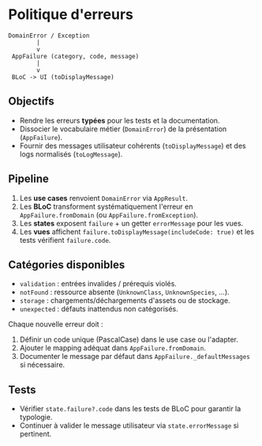 <!--
Fichier : docs/refactor/error_policy.md
Rôle : Documenter la politique d'erreurs MVVM (DomainError -> AppFailure -> UI).
Dépendances : AppFailure, DomainError, BLoC de présentation.
Exemple d'usage : Référencer ce document avant d'ajouter une nouvelle erreur.
-->

# Politique d'erreurs

```
DomainError / Exception
        |
        v
 AppFailure (category, code, message)
        |
        v
 BLoC -> UI (toDisplayMessage)
```

## Objectifs
- Rendre les erreurs **typées** pour les tests et la documentation.
- Dissocier le vocabulaire métier (`DomainError`) de la présentation (`AppFailure`).
- Fournir des messages utilisateur cohérents (`toDisplayMessage`) et des logs normalisés (`toLogMessage`).

## Pipeline
1. Les **use cases** renvoient `DomainError` via `AppResult`.
2. Les **BLoC** transforment systématiquement l'erreur en `AppFailure.fromDomain` (ou `AppFailure.fromException`).
3. Les **states** exposent `failure` + un getter `errorMessage` pour les vues.
4. Les **vues** affichent `failure.toDisplayMessage(includeCode: true)` et les tests vérifient `failure.code`.

## Catégories disponibles
- `validation` : entrées invalides / prérequis violés.
- `notFound` : ressource absente (`UnknownClass`, `UnknownSpecies`, ...).
- `storage` : chargements/déchargements d'assets ou de stockage.
- `unexpected` : défauts inattendus non catégorisés.

Chaque nouvelle erreur doit :
1. Définir un code unique (PascalCase) dans le use case ou l'adapter.
2. Ajouter le mapping adéquat dans `AppFailure.fromDomain`.
3. Documenter le message par défaut dans `AppFailure._defaultMessages` si nécessaire.

## Tests
- Vérifier `state.failure?.code` dans les tests de BLoC pour garantir la typologie.
- Continuer à valider le message utilisateur via `state.errorMessage` si pertinent.

